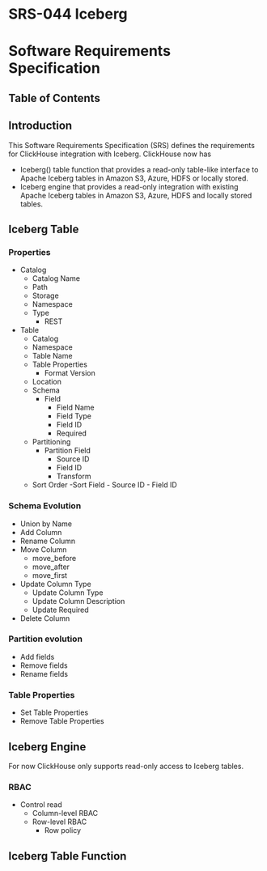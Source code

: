 # SRS-044 Iceberg 
# Software Requirements Specification

## Table of Contents


## Introduction

This Software Requirements Specification (SRS) defines the requirements for ClickHouse integration with Iceberg. ClickHouse now has 
- Iceberg() table function that provides a read-only table-like interface to Apache Iceberg tables in Amazon S3, Azure, HDFS or locally stored. 
- Iceberg engine that provides a read-only integration with existing Apache Iceberg tables in Amazon S3, Azure, HDFS and locally stored tables.

## Iceberg Table 

### Properties

- Catalog
    - Catalog Name
    - Path
    - Storage
    - Namespace
    - Type
        - REST
- Table
    - Catalog 
    - Namespace
    - Table Name
    - Table Properties
        - Format Version
    - Location
    - Schema
        - Field
            - Field Name
            - Field Type
            - Field ID
            - Required
    - Partitioning
        - Partition Field
            - Source ID
            - Field ID
            - Transform
    - Sort Order
        -Sort Field
            - Source ID
            - Field ID





### Schema Evolution
- Union by Name
- Add Column
- Rename Column
- Move Column
    - move_before
    - move_after
    - move_first
- Update Column Type
    - Update Column Type
    - Update Column Description
    - Update Required
- Delete Column 


### Partition evolution
- Add fields
- Remove fields
- Rename fields

### Table Properties
- Set Table Properties
- Remove Table Properties


## Iceberg Engine

For now ClickHouse only supports read-only access to Iceberg tables. 

### RBAC 
- Control read
    - Column-level RBAC
    - Row-level RBAC
       - Row policy

## Iceberg Table Function
